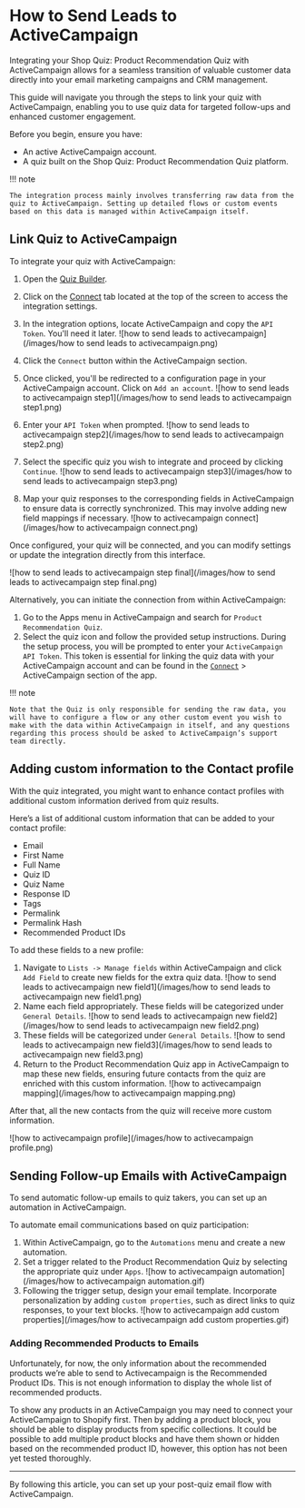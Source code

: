 # How to Send Leads to ActiveCampaign

Integrating your Shop Quiz: Product Recommendation Quiz with ActiveCampaign allows for a seamless transition of valuable customer data directly into your email marketing campaigns and CRM management. 

This guide will navigate you through the steps to link your quiz with ActiveCampaign, enabling you to use quiz data for targeted follow-ups and enhanced customer engagement.

Before you begin, ensure you have:

- An active ActiveCampaign account.
- A quiz built on the Shop Quiz: Product Recommendation Quiz platform.

!!! note

    The integration process mainly involves transferring raw data from the quiz to ActiveCampaign. Setting up detailed flows or custom events based on this data is managed within ActiveCampaign itself.

## Link Quiz to ActiveCampaign

To integrate your quiz with ActiveCampaign:

1. Open the [Quiz Builder](https://docs.revenuehunt.com/reference/quiz-builder/).
2. Click on the [Connect](https://docs.revenuehunt.com/reference/quiz-builder/#connect) tab located at the top of the screen to access the integration settings.
3. In the integration options, locate ActiveCampaign and copy the `API Token`. You'll need it later.
    ![how to send leads to activecampaign](/images/how to send leads to activecampaign.png)
4. Click the `Connect` button within the ActiveCampaign section.
4. Once clicked, you'll be redirected to a configuration page in your ActiveCampaign account. Click on `Add an account`.
    ![how to send leads to activecampaign step1](/images/how to send leads to activecampaign step1.png)

5. Enter your `API Token` when prompted.
    ![how to send leads to activecampaign step2](/images/how to send leads to activecampaign step2.png)

5. Select the specific quiz you wish to integrate and proceed by clicking `Continue`.
    ![how to send leads to activecampaign step3](/images/how to send leads to activecampaign step3.png)

6. Map your quiz responses to the corresponding fields in ActiveCampaign to ensure data is correctly synchronized. This may involve adding new field mappings if necessary.
    ![how to activecampaign connect](/images/how to activecampaign connect.png)

Once configured, your quiz will be connected, and you can modify settings or update the integration directly from this interface.

![how to send leads to activecampaign step final](/images/how to send leads to activecampaign step final.png)

Alternatively, you can initiate the connection from within ActiveCampaign:

1. Go to the Apps menu in ActiveCampaign and search for `Product Recommendation Quiz`.
2. Select the quiz icon and follow the provided setup instructions. During the setup process, you will be prompted to enter your `ActiveCampaign API Token`. This token is essential for linking the quiz data with your ActiveCampaign account and can be found in the [`Connect`](https://docs.revenuehunt.com/reference/quiz-builder/#connect) > ActiveCampaign section of the app.

!!! note

    Note that the Quiz is only responsible for sending the raw data, you will have to configure a flow or any other custom event you wish to make with the data within ActiveCampaign in itself, and any questions regarding this process should be asked to ActiveCampaign’s support team directly.

## Adding custom information to the Contact profile

With the quiz integrated, you might want to enhance contact profiles with additional custom information derived from quiz results.

Here’s a list of additional custom information that can be added to your contact profile:

- Email
- First Name
- Full Name
- Quiz ID
- Quiz Name
- Response ID
- Tags
- Permalink
- Permalink Hash
- Recommended Product IDs

To add these fields to a new profile:

1. Navigate to `Lists -> Manage fields` within ActiveCampaign and click `Add Field` to create new fields for the extra quiz data.
    ![how to send leads to activecampaign new field1](/images/how to send leads to activecampaign new field1.png)
2. Name each field appropriately. These fields will be categorized under `General Details`.
    ![how to send leads to activecampaign new field2](/images/how to send leads to activecampaign new field2.png)
3. These fields will be categorized under `General Details`.
    ![how to send leads to activecampaign new field3](/images/how to send leads to activecampaign new field3.png)
3. Return to the Product Recommendation Quiz app in ActiveCampaign to map these new fields, ensuring future contacts from the quiz are enriched with this custom information.
    ![how to activecampaign mapping](/images/how to activecampaign mapping.png)

After that, all the new contacts from the quiz will receive more custom information.

![how to activecampaign profile](/images/how to activecampaign profile.png)

## Sending Follow-up Emails with ActiveCampaign

To send automatic follow-up emails to quiz takers, you can set up an automation in ActiveCampaign.

To automate email communications based on quiz participation:

1. Within ActiveCampaign, go to the `Automations` menu and create a new automation.
2. Set a trigger related to the Product Recommendation Quiz by selecting the appropriate quiz under `Apps`.
    ![how to activecampaign automation](/images/how to activecampaign automation.gif)
3. Following the trigger setup, design your email template. Incorporate personalization by adding `custom properties`, such as direct links to quiz responses, to your text blocks.
    ![how to activecampaign add custom properties](/images/how to activecampaign add custom properties.gif)

### Adding Recommended Products to Emails

Unfortunately, for now, the only information about the recommended products we’re able to send to Activecampaign is the Recommended Product IDs. This is not enough information to display the whole list of recommended products.

To show any products in an ActiveCampaign you may need to connect your ActiveCampaign to Shopify first. Then by adding a product block, you should be able to display products from specific collections. It could be possible to add multiple product blocks and have them shown or hidden based on the recommended product ID, however, this option has not been yet tested thoroughly.

---
By following this article, you can set up your post-quiz email flow with ActiveCampaign.



 



